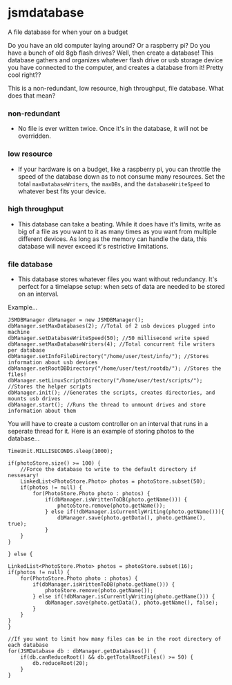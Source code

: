 # jsmdatabase
A file database for when your on a budget

Do you have an old computer laying around? Or a raspberry pi? Do you have a bunch of old 8gb flash drives? Well, then create a database! This database gathers and organizes whatever flash drive or usb storage device you have connected to the computer, and creates a database from it! Pretty cool right??

This is a non-redundant, low resource, high throughput, file database.
What does that mean?

### non-redundant ###
  * No file is ever written twice. Once it's in the database, it will not be overridden.
### low resource ###
  * If your hardware is on a budget, like a raspberry pi, you can throttle the speed of the database down as
    to not consume many resources. Set the total `maxDatabaseWriters`, the `maxDBs`, and the `databaseWriteSpeed` to
    whatever best fits your device.
### high throughput ###
  * This database can take a beating. While it does have it's limits, write as big of a file as you want to it as many times 
    as you want from multiple different devices. As long as the memory can handle the data, this database will never
    exceed it's restrictive limitations.
### file database ###
  * This database stores whatever files you want without redundancy. It's perfect for a timelapse setup: when sets of data
    are needed to be stored on an interval.

Example...

```
JSMDBManager dbManager = new JSMDBManager();
dbManager.setMaxDatabases(2); //Total of 2 usb devices plugged into machine
dbManager.setDatabaseWriteSpeed(50); //50 millisecond write speed
dbManager.setMaxDatabaseWriters(4); //Total concurrent file writers per database
dbManager.setInfoFileDirectory("/home/user/test/info/"); //Stores information about usb devices
dbManager.setRootDBDirectory("/home/user/test/rootdb/"); //Stores the files!
dbManager.setLinuxScriptsDirectory("/home/user/test/scripts/"); //Stores the helper scripts
dbManager.init(); //Generates the scripts, creates directories, and mounts usb drives
dbManager.start(); //Runs the thread to unmount drives and store information about them
```
You will have to create a custom controller on an interval that runs in a seperate thread for it. Here is an example of storing photos to the database...

```
TimeUnit.MILLISECONDS.sleep(1000);
				
if(photoStore.size() >= 100) {
	//Force the database to write to the default directory if nessesary!		
	LinkedList<PhotoStore.Photo> photos = photoStore.subset(50);
	if(photos != null) {
		for(PhotoStore.Photo photo : photos) {
			if(dbManager.isWrittenToDB(photo.getName())) {
				photoStore.remove(photo.getName());
			} else if(!dbManager.isCurrentlyWriting(photo.getName())){
				dbManager.save(photo.getData(), photo.getName(), true);
			}
	}
}
						
} else {
						
LinkedList<PhotoStore.Photo> photos = photoStore.subset(16);
if(photos != null) {
	for(PhotoStore.Photo photo : photos) {
		if(dbManager.isWrittenToDB(photo.getName())) {
			photoStore.remove(photo.getName());
		} else if(!dbManager.isCurrentlyWriting(photo.getName())) {
			dbManager.save(photo.getData(), photo.getName(), false);
		}
	}
}						
}	
					
//If you want to limit how many files can be in the root directory of each database
for(JSMDatabase db : dbManager.getDatabases()) {
	if(db.canReduceRoot() && db.getTotalRootFiles() >= 50) {
		db.reduceRoot(20);
	}
}
```
